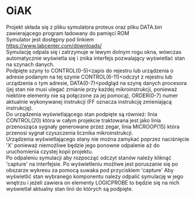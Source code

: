 # OiAK
Projekt składa się z pliku symulatora proteus oraz pliku DATA.bin zawierającego program ładowany do pamięci ROM  
Symulator jest dostępny pod linkiem https://www.labcenter.com/downloads/  
Symulację odpala się i zatrzymuje w lewym dolnym rogu okna, wówczas automatycznie wyświetla się i znika interfejs pozwalający wyświetlać stan na szynach danych.  
Podpięte szyny to CONTROL(0-5)<zapis do rejestru lub urządzenia o adresie podanym na tej szynie CONTROL(6-11)<odczyt z rejestru lub urządzenia o tym adresie, DATA(0-7)<podgląd na szynę danych procesora (jej stan nie musi ulegać zmianie przy każdej mikroinstrukcji, ponieważ niektóre elementy nie są połączone za jej pomocą), ORDER(0-7) numer aktualnie wykonywanej instrukcji (FF oznacza instrukcję zmieniającą instrukcję).  
Do urządzenia wyświetlającego stan podpięte są również: linia CONTROL(20) która w całym projekcie traktowana jest jako linia przenosząca sygnały generowane przez zegar, linia MICROOP(15) która przenosi sygnał czyszczenia licznika mikroinstrukcji.  
Urządzenia wyświetlającego stany nie można zamykać poprzez naciśnięcie 'X' ponieważ niemożliwe będzie jego ponowne odpalenie aż do uruchomienia czystej kopii projektu.  
Po odpaleniu symulacji aby rozpocząć odczyt stanów należy kliknąć 'capture' na interfejsie. 
Po wyświetleniu możliwe jest poruszanie się po obszarze wykresu za pomocą suwaka pod przyciskiem 'capture'
Aby wyświetlić stan wybranego komponentu należy odpalić symulację w jego wnętrzu i jeżeli zawiera on elementy LOGICPROBE to będzie się na nich wyświetlał aktualny stan linii do których są podpięte.

